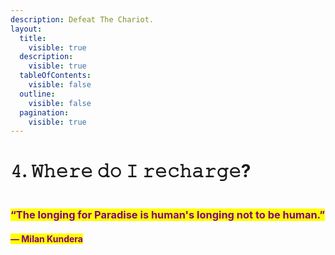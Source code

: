 ```yaml
---
description: Defeat The Chariot.
layout:
  title:
    visible: true
  description:
    visible: true
  tableOfContents:
    visible: false
  outline:
    visible: false
  pagination:
    visible: true
---
```


# 𝟺. 𝚆𝚑𝚎𝚛𝚎 𝚍𝚘 𝙸 𝚛𝚎𝚌𝚑𝚊𝚛𝚐𝚎?

<figure><img src="../../../../../../.gitbook/assets/pexels-btgl-♡-11647090.jpg" alt=""><figcaption></figcaption></figure>

### <mark style="color:purple;">“The longing for Paradise is human's longing not to be human.”</mark>&#x20;

#### <mark style="color:purple;">― Milan Kundera</mark>
